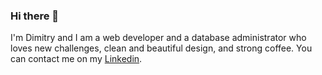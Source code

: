 ### Hi there 👋
I'm Dimitry and I am a web developer and a database administrator who loves new challenges, clean and beautiful design, and strong coffee.
You can contact me on my [Linkedin](https://www.linkedin.com/in/dimitry-diatlov/).
